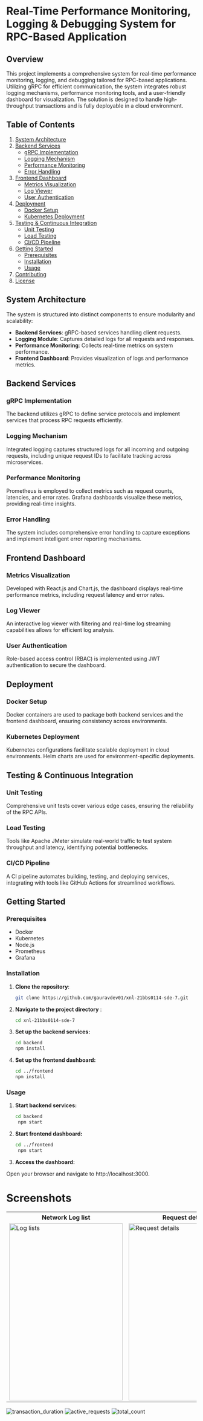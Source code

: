 # Real-Time Performance Monitoring, Logging & Debugging System for RPC-Based Application

## Overview

This project implements a comprehensive system for real-time performance monitoring, logging, and debugging tailored for RPC-based applications. Utilizing gRPC for efficient communication, the system integrates robust logging mechanisms, performance monitoring tools, and a user-friendly dashboard for visualization. The solution is designed to handle high-throughput transactions and is fully deployable in a cloud environment.

## Table of Contents

1. [System Architecture](#system-architecture)
2. [Backend Services](#backend-services)
   - [gRPC Implementation](#grpc-implementation)
   - [Logging Mechanism](#logging-mechanism)
   - [Performance Monitoring](#performance-monitoring)
   - [Error Handling](#error-handling)
3. [Frontend Dashboard](#frontend-dashboard)
   - [Metrics Visualization](#metrics-visualization)
   - [Log Viewer](#log-viewer)
   - [User Authentication](#user-authentication)
4. [Deployment](#deployment)
   - [Docker Setup](#docker-setup)
   - [Kubernetes Deployment](#kubernetes-deployment)
5. [Testing & Continuous Integration](#testing--continuous-integration)
   - [Unit Testing](#unit-testing)
   - [Load Testing](#load-testing)
   - [CI/CD Pipeline](#cicd-pipeline)
6. [Getting Started](#getting-started)
   - [Prerequisites](#prerequisites)
   - [Installation](#installation)
   - [Usage](#usage)
7. [Contributing](#contributing)
8. [License](#license)

## System Architecture

The system is structured into distinct components to ensure modularity and scalability:

- **Backend Services**: gRPC-based services handling client requests.
- **Logging Module**: Captures detailed logs for all requests and responses.
- **Performance Monitoring**: Collects real-time metrics on system performance.
- **Frontend Dashboard**: Provides visualization of logs and performance metrics.

## Backend Services

### gRPC Implementation

The backend utilizes gRPC to define service protocols and implement services that process RPC requests efficiently.

### Logging Mechanism

Integrated logging captures structured logs for all incoming and outgoing requests, including unique request IDs to facilitate tracking across microservices.

### Performance Monitoring

Prometheus is employed to collect metrics such as request counts, latencies, and error rates. Grafana dashboards visualize these metrics, providing real-time insights.

### Error Handling

The system includes comprehensive error handling to capture exceptions and implement intelligent error reporting mechanisms.

## Frontend Dashboard

### Metrics Visualization

Developed with React.js and Chart.js, the dashboard displays real-time performance metrics, including request latency and error rates.

### Log Viewer

An interactive log viewer with filtering and real-time log streaming capabilities allows for efficient log analysis.

### User Authentication

Role-based access control (RBAC) is implemented using JWT authentication to secure the dashboard.

## Deployment

### Docker Setup

Docker containers are used to package both backend services and the frontend dashboard, ensuring consistency across environments.

### Kubernetes Deployment

Kubernetes configurations facilitate scalable deployment in cloud environments. Helm charts are used for environment-specific deployments.

## Testing & Continuous Integration

### Unit Testing

Comprehensive unit tests cover various edge cases, ensuring the reliability of the RPC APIs.

### Load Testing

Tools like Apache JMeter simulate real-world traffic to test system throughput and latency, identifying potential bottlenecks.

### CI/CD Pipeline

A CI pipeline automates building, testing, and deploying services, integrating with tools like GitHub Actions for streamlined workflows.

## Getting Started

### Prerequisites

- Docker
- Kubernetes
- Node.js
- Prometheus
- Grafana

### Installation

1. **Clone the repository**:

   ```bash
   git clone https://github.com/gauravdev01/xnl-21bbs0114-sde-7.git
   ```
2. **Navigate to the project directory** :

    ```bash
    cd xnl-21bbs0114-sde-7
    ```
3. **Set up the backend services:**

    ```bash
    cd backend
    npm install
    ```
4. **Set up the frontend dashboard:**

    ```bash
    cd ../frontend
    npm install
    ```
### Usage 

1. **Start backend services:**
   ```bash
   cd backend
    npm start
    ```
2. **Start frontend dashboard:**

   ```bash
   cd ../frontend
    npm start
    ```
3. **Access the dashboard:**

Open your browser and navigate to http://localhost:3000.
# Screenshots
<table>
  <tr>
    <th>Network Log list</th>
    <th>Request details</th>
    <th>Response details</th>
  </tr>
  <tr>
    <td><img src="https://raw.githubusercontent.com/sunilsharma08/XNLogger/master/XNLoggerExample/ExampleAppScreenshots/LogListScreen.png" alt="Log lists" width="300" height="468"/></td>
    <td><img src="https://raw.githubusercontent.com/sunilsharma08/XNLogger/master/XNLoggerExample/ExampleAppScreenshots/LogDetailsRequestScreen.png" alt="Request details" width="300" height="468"/></td>
    <td><img src="https://raw.githubusercontent.com/sunilsharma08/XNLogger/master/XNLoggerExample/ExampleAppScreenshots/LogDetailsResponseScreen.png" alt="Response details" width="300" height="468"/></td>
  </tr>
</table>

![transaction_duration](https://github.com/user-attachments/assets/f373b293-5f3f-4acd-8f23-8cabeb710777)
![active_requests](https://github.com/user-attachments/assets/887dbc7f-569c-49f9-a62d-d89b4cff197b)
![total_count](https://github.com/user-attachments/assets/9c751d4c-dd11-4bdc-af1b-9548b4657adb)




